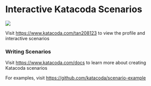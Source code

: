 # Interactive Katacoda Scenarios

[![](http://shields.katacoda.com/katacoda/tan208123/count.svg)](https://www.katacoda.com/tan208123 "Get your profile on Katacoda.com")

Visit https://www.katacoda.com/tan208123 to view the profile and interactive scenarios

### Writing Scenarios
Visit https://www.katacoda.com/docs to learn more about creating Katacoda scenarios

For examples, visit https://github.com/katacoda/scenario-example
